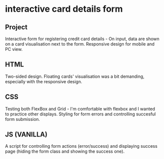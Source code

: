 # interactive card details form
 
## Project
Interactive form for registering credit card details - On input, data are shown on a card visualisation next to the form. Responsive design for mobile and PC view. 

## HTML
Two-sided design. Floating cards' visualisation was a bit demanding, especially with the responsive design.

## CSS
Testing both FlexBox and Grid - I'm comfortable with flexbox and I wanted to practice other displays. 
Styling for form errors and controlling succesful form submission.

## JS (VANILLA)
A script for controlling form actions (error/success) and displaying success page (hiding the form class and showing the success one).
